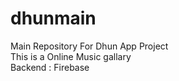 # dhunmain
Main Repository For Dhun App Project<br />
This is a Online Music gallary<br/>
Backend : Firebase
